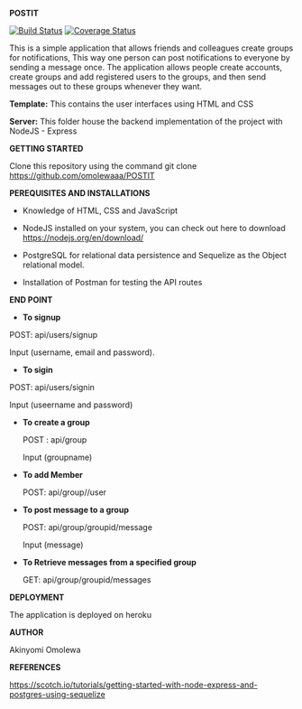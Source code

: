 

**POSTIT**

[![Build Status](https://travis-ci.org/omolewaaa/POSTIT.svg?branch=development)](https://travis-ci.org/omolewaaa/POSTIT)
[![Coverage Status](https://coveralls.io/repos/github/omolewaaa/POSTIT/badge.svg?branch=development)](https://coveralls.io/github/omolewaaa/POSTIT?branch=development)

This is a simple application that allows friends and colleagues create groups for notifications, This way one person can post notifications to everyone by sending a message once. The application allows people create accounts, create groups and add registered users to the groups, and then send messages out to these groups whenever they want.

**Template:** This contains the user interfaces using HTML and CSS

**Server:** This folder house the backend implementation of the project with NodeJS - Express



**GETTING STARTED**

   Clone this repository using the command git clone https://github.com/omolewaaa/POSTIT



**PEREQUISITES AND INSTALLATIONS**


  *    Knowledge of HTML, CSS and JavaScript

  *    NodeJS installed on your system, you can check out here to download https://nodejs.org/en/download/

  *    PostgreSQL for relational data persistence and Sequelize as the Object relational model.

  *    Installation of Postman for testing the API routes



**END POINT**

 *  **To signup**

   POST: api/users/signup

   Input (username, email and password).

 *  **To sigin**

   POST: api/users/signin

   Input (useername and password)

 * **To create a group**

   POST : api/group

   Input (groupname)

 * **To add Member**

   POST: api/group//user

 * **To post message to a group**

   POST: api/group/groupid/message

   Input (message)

 * **To Retrieve messages from a specified group**

   GET: api/group/groupid/messages
   
   
 **DEPLOYMENT**
 
   The application is deployed on heroku
   

 **AUTHOR**

   Akinyomi Omolewa
    

 **REFERENCES**

   https://scotch.io/tutorials/getting-started-with-node-express-and-postgres-using-sequelize
   
   
   
   
